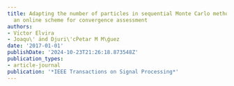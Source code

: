 ```yaml
---
title: Adapting the number of particles in sequential Monte Carlo methods through
  an online scheme for convergence assessment
authors:
- Vı́ctor Elvira
- Joaqu\' ́and Djuri\'cṔetar M M\ǵuez
date: '2017-01-01'
publishDate: '2024-10-23T21:26:18.873548Z'
publication_types:
- article-journal
publication: '*IEEE Transactions on Signal Processing*'
---
```

